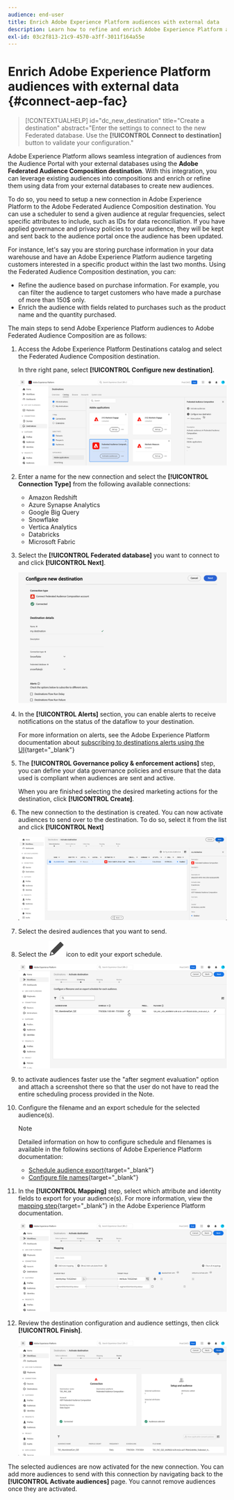 ```yaml
---
audience: end-user
title: Enrich Adobe Experience Platform audiences with external data
description: Learn how to refine and enrich Adobe Experience Platform audiences with data from your federated databases using the Federated audience composition destination.
exl-id: 03c2f813-21c9-4570-a3ff-3011f164a55e
---
```

# Enrich Adobe Experience Platform audiences with external data {#connect-aep-fac}

>[!CONTEXTUALHELP]
>id="dc_new_destination"
>title="Create a destination"
>abstract="Enter the settings to connect to the new Federated database. Use the **[!UICONTROL Connect to destination]** button to validate your configuration."

Adobe Experience Platform allows seamless integration of audiences from the Audience Portal with your external databases using the **Adobe Federated Audience Composition destination**. With this integration, you can leverage existing audiences into compositions and enrich or refine them using data from your external databases to create new audiences.

To do so, you need to setup a new connection in Adobe Experience Platform to the Adobe Federated Audience Composition destination. You can use a scheduler to send a given audience at regular frequencies, select specific attributes to include, such as IDs for data reconciliation. If you have applied governance and privacy policies to your audience, they will be kept and sent back to the audience portal once the audience has been updated.

For instance, let's say you are storing purchase information in your data warehouse and have an Adobe Experience Platform audience targeting customers interested in a specific product within the last two months. Using the Federated Audience Composition destination, you can:

* Refine the audience based on purchase information. For example, you can filter the audience to target customers who have made a purchase of more than 150$ only.
* Enrich the audience with fields related to purchases such as the product name and the quantity purchased.

The main steps to send Adobe Experience Platform audiences to Adobe Federated Audience Composition are as follows:

1. Access the Adobe Experience Platform Destinations catalog and select the Federated Audience Composition destination.

    In thre right pane, select **[!UICONTROL Configure new destination]**.

    ![](assets/destination-new.png)

1. Enter a name for the new connection and select the **[!UICONTROL Connection Type]** from the following available connections:

    * Amazon Redshift
    * Azure Synapse Analytics
    * Google Big Query
    * Snowflake
    * Vertica Analytics
    * Databricks
    * Microsoft Fabric

1. Select the **[!UICONTROL Federated database]** you want to connect to and click **[!UICONTROL Next]**.

    ![](assets/destination-configure.png)

1. In the **[!UICONTROL Alerts]** section, you can enable alerts to receive notifications on the status of the dataflow to your destination. 

    For more information on alerts, see the Adobe Experience Platform documentation about [subscribing to destinations alerts using the UI](https://experienceleague.adobe.com/en/docs/experience-platform/destinations/ui/alerts){target="_blank"}

1. The **[!UICONTROL Governance policy & enforcement actions]** step, you can define your data governance policies and ensure that the data used is compliant when audiences are sent and active.

    When you are finished selecting the desired marketing actions for the destination, click **[!UICONTROL Create]**.

1. The new connection to the destination is created. You can now activate audiences to send over to the destination. To do so, select it from the list and click **[!UICONTROL Next]**

    ![](assets/destination-activate.png)

1. Select the desired audiences that you want to send.

1. Select the ![](assets/do-not-localize/Smock_Edit_18_N.svg) icon to edit your export schedule.

    ![](assets/destination-schedule.png)

1. to activate audiences faster use the "after segment evaluation" option and attach a screenshot there so that the user do not have to read the entire scheduling process provided in the Note.

1. Configure the filename and an export schedule for the selected audience(s). 


    >[!NOTE]
    >
    >Detailed information on how to configure schedule and filenames is available in the followins sections of Adobe Experience Platform documentation:
    >
    >* [Schedule audience export](https://experienceleague.adobe.com/en/docs/experience-platform/destinations/ui/activate/activate-batch-profile-destinations#scheduling){target="_blank"} 
    >* [Configure file names](https://experienceleague.adobe.com/en/docs/experience-platform/destinations/ui/activate/activate-batch-profile-destinations#configure-file-names){target="_blank"} 

1. In the **[!UICONTROL Mapping]** step, select which attribute and identity fields to export for your audience(s). For more information, view the [mapping step](https://experienceleague.adobe.com/en/docs/experience-platform/destinations/ui/activate/activate-batch-profile-destinations#mapping){target="_blank"} in the Adobe Experience Platform documentation.

    ![](assets/destination-attributes.png)

1. Review the destination configuration and audience settings, then click **[!UICONTROL Finish]**.

    ![](assets/destination-review.png)

The selected audiences are now activated for the new connection. You can add more audiences to send with this connection by navigating back to the **[!UICONTROL Activate audiences]** page. You cannot remove audiences once they are activated.
